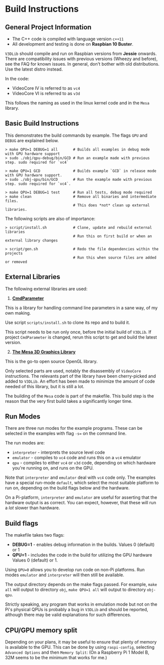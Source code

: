 # Build Instructions

## General Project Information

- The C++ code is compiled with language version `c++11`
- All development and testing is done on **Raspbian 10 Buster**.

`V3DLib` should compile and run on Raspbian versions from **Jessie** onwards.
There are compatibility issues with previous versions (Wheezy and before), see the FAQ for known issues.
In general, don't bother with old distributions. Use the latest distro instead.


In the code:

- VideoCore IV is referred to as `vc4`
- VideoCore VI is referred to as `v3d`

This follows the naming as used in the linux kernel code and in the `Mesa` library.


## Basic Build Instructions

This demonstrates the build commands by example.
The flags `GPU` and `DEBUG` are explained below.

    > make QPU=1 DEBUG=1 all       # Builds all examples in debug mode with GPU hardware support
    > sudo ./obj/qpu-debug/bin/GCD # Run an example made with previous step. sudo required for `vc4`
    
    > make QPU=1 GCD               # Builds example `GCD` in release mode with GPU hardware support.
    > sudo ./obj-qpu/bin/GCD       # Run the example made with previous step. sudo required for `vc4`.
	
    > make QPU=1 DEBUG=1 test      # Run all tests, debug mode required
    > make clean                   # Remove all binaries and intermediate files.
                                   # This does *not* clean up external libraries.

The following scripts are also of importance:

    > script/install.sh            # Clone, update and rebuild external libraries
                                   # Run this on first build or when an external library changes
    
    > script/gen.sh                # Redo the file dependencies within the projects
                                   # Run this when source files are added or removed


## External Libraries

The following external libraries are used:

1. **[CmdParameter](https://github.com/wimrijnders/CmdParameter)** 

This is a library for handling command line parameters in a sane way,
of my own making.

Use script `scripts/install.sh` to clone its repo and to build it.

This script needs to be run only once,  before the initial build of `V3DLib`.
If project `CmdParameter` is changed, rerun this script to get and build the latest version.


2. **[The Mesa 3D Graphics Library](https://gitlab.freedesktop.org/mesa/mesa)**

This is the go-to open source OpenGL library.

Only selected parts are used, notably the disassembly of `VideoCore` instructions.
The relevants part of the library have been cherry-picked and added to `V3DLib`.
An effort has been made to minimize the amount of code needed of this library, but it is still a lot.

The building of the `Mesa` code is part of the makefile.
This build step is the reason that the very first build takes a significantly longer time.


## Run Modes

There are three run modes for the example programs.
These can be selected in the examples with flag `-s=` on the command line.

The run modes are:

- `interpreter` - interprets the source level code
- `emulator`    - compiles to `vc4` code and runs this on a `vc4` emulator
- `qpu`         - compiles to either `vc4` or `v3d` code, depending on which hardware you're running on,
                  and runs on the GPU.

Note that `interpreter` and `emulator` deal with `vc4` code only.
The examples have a special run-mode `default`, which select the most suitable platform to run on,
depending on the build flags below and the hardware.

On a Pi-platform, `interpreter` and `emulator` are useful for asserting that the hardware output
is as correct. You can expect, however, that these will run a *lot* slower than hardware.


## Build flags

The makefile takes two flags:

- **DEBUG=1**  - enables debug information in the builds.
                 Values 0 (default) or 1
- **QPU=1**    - includes the code in the build for utilizing the GPU hardware
                 Values 0 (default) or 1.

Using `QPU=0` allows you to develop run code on non-Pi platforms.
Run modes `emulator` and `interpreter` will then still be available.

The output directory
depends on the make flags passed.  For example, `make all` will output to directory
`obj`, `make QPU=1 all` will output to directory `obj-qpu`.

Strictly speaking, any program that works in emulation mode but not on
the Pi's physical QPUs is probably a bug in `V3DLib` and should be
reported, although there may be valid explanations for such
differences.


## CPU/GPU memory split

Depending on your plans, it may be useful to ensure that plenty of
memory is available to the GPU.  This can be done by using
`raspi-config`, selecting `Advanced Options` and then `Memory Split`:
(On a Raspberry Pi 1 Model B, 32M seems to be the minimum that works
for me.)
